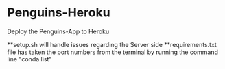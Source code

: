 # Penguins-Heroku
Deploy the Penguins-App to Heroku

**setup.sh will handle issues regarding the Server side
**requirements.txt file has taken the port numbers from the terminal by running the command line "conda list"
